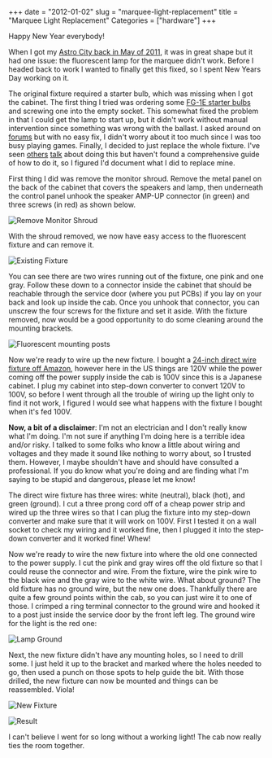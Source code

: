 +++
date = "2012-01-02"
slug = "marquee-light-replacement"
title = "Marquee Light Replacement"
Categories = ["hardware"]
+++

Happy New Year everybody!

When I got my [Astro City back in May of 2011](/blog/2011/05/sega-astro-city/), it was in great shape but it had one issue: the fluorescent lamp for the marquee didn't work. Before I headed back to work I wanted to finally get this fixed, so I spent New Years Day working on it.

The original fixture required a starter bulb, which was missing when I got the cabinet. The first thing I tried was ordering some [FG-1E starter bulbs](http://www.bulbconnection.com/ViewSIMItem/bcrw/simid/3677/item.html) and screwing one into the empty socket. This somewhat fixed the problem in that I could get the lamp to start up, but it didn't work without manual intervention since something was wrong with the ballast. I asked around on [forums](http://shmups.system11.org/viewtopic.php?f=6&t=36865) but with no easy fix, I didn't worry about it too much since I was too busy playing games.  Finally, I decided to just replace the whole fixture. I've seen [others](http://forum.arcadeotaku.com/viewtopic.php?f=3&t=5691) [talk](http://forum.arcadeotaku.com/viewtopic.php?f=3&t=15564) about doing this but haven't found a comprehensive guide of how to do it, so I figured I'd document what I did to replace mine.

First thing I did was remove the monitor shroud. Remove the metal panel on the back of the cabinet that covers the speakers and lamp, then underneath the control panel unhook the speaker AMP-UP connector (in green) and three screws (in red) as shown below.

![Remove Monitor Shroud](/images/IMG_18791.png)

With the shroud removed, we now have easy access to the fluorescent fixture and can remove it.

![Existing Fixture](/images/IMG_18621.jpg)

You can see there are two wires running out of the fixture, one pink and one gray.  Follow these down to a connector inside the cabinet that should be reachable through the service door (where you put PCBs) if you lay on your back and look up inside the cab.  Once you unhook that connector, you can unscrew the four screws for the fixture and set it aside.  With the fixture removed, now would be a good opportunity to do some cleaning around the mounting brackets.

![Fluorescent mounting posts](/images/IMG_1869.jpg)

Now we're ready to wire up the new fixture. I bought a [24-inch direct wire fixture off Amazon](http://www.amazon.com/16687-24-Inch-Premium-Fluorescent-Fixture/dp/B001ET6DC0/ref=sr_1_3?ie=UTF8&qid=1325466902&sr=8-3), however here in the US things are 120V while the power coming off the power supply inside the cab is 100V since this is a Japanese cabinet. I plug my cabinet into step-down converter to convert 120V to 100V, so before I went through all the trouble of wiring up the light only to find it not work, I figured I would see what happens with the fixture I bought when it's fed 100V. 

**Now, a bit of a disclaimer**: I'm not an electrician and I don't really know what I'm doing. I'm not sure if anything I'm doing here is a terrible idea and/or risky. I talked to some folks who know a little about wiring and voltages and they made it sound like nothing to worry about, so I trusted them. However, I maybe shouldn't have and should have consulted a professional. If you do know what you're doing and are finding what I'm saying to be stupid and dangerous, please let me know!

The direct wire fixture has three wires: white (neutral), black (hot), and green (ground). I cut a three prong cord off of a cheap power strip and wired up the three wires so that I can plug the fixture into my step-down converter and make sure that it will work on 100V. First I tested it on a wall socket to check my wiring and it worked fine, then I plugged it into the step-down converter and it worked fine! Whew!

Now we're ready to wire the new fixture into where the old one connected to the power supply. I cut the pink and gray wires off the old fixture so that I could reuse the connector and wire. From the fixture, wire the pink wire to the black wire and the gray wire to the white wire. What about ground? The old fixture has no ground wire, but the new one does. Thankfully there are quite a few ground points within the cab, so you can just wire it to one of those.  I crimped a ring terminal connector to the ground wire and hooked it to a post just inside the service door by the front left leg.  The ground wire for the light is the red one:

![Lamp Ground](/images/IMG_1880.jpg)

Next, the new fixture didn't have any mounting holes, so I need to drill some. I just held it up to the bracket and marked where the holes needed to go, then used a punch on those spots to help guide the bit. With those drilled, the new fixture can now be mounted and things can be reassembled. Viola!

![New Fixture](/images/IMG_1875.jpg)

![Result](/images/IMG_1878.jpg)

I can't believe I went for so long without a working light! The cab now really ties the room together.
